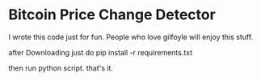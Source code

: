 # Bitcoin Price Change Detector
I wrote this code just for fun. People who love gilfoyle will enjoy this stuff.

after Downloading just do 
     pip install -r requirements.txt

then run python script.
 that's it.
